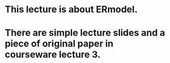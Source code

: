 # This lecture is about ERmodel.
# There are simple lecture slides and a piece of original paper in courseware lecture 3.